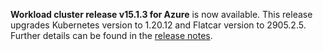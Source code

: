 **Workload cluster release v15.1.3 for Azure** is now available. This release upgrades Kubernetes version to 1.20.12 and Flatcar version to 2905.2.5. Further details can be found in the [release notes](https://docs.giantswarm.io/changes/workload-cluster-releases-azure/releases/azure-v15.1.3/).
